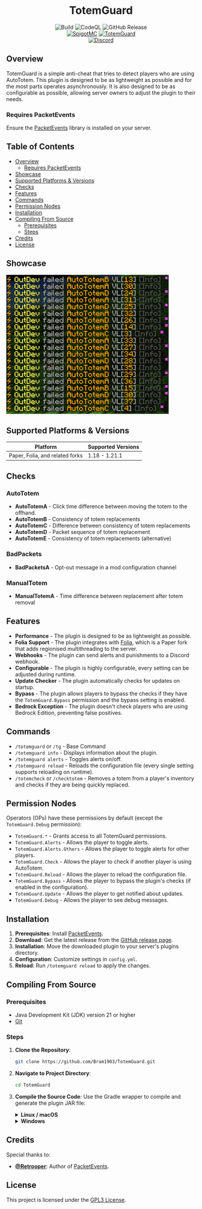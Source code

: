 <div align="center">
  <h1>TotemGuard</h1>
  <img alt="Build" src="https://github.com/Bram1903/TotemGuard/actions/workflows/gradle.yml/badge.svg">
  <img alt="CodeQL" src="https://github.com/Bram1903/TotemGuard/actions/workflows/codeql.yml/badge.svg">
  <img alt="GitHub Release" src="https://img.shields.io/github/release/Bram1903/TotemGuard.svg">
  <br>
  <a href="https://www.spigotmc.org/resources/totemguard.119385/"><img alt="SpigotMC" src="https://img.shields.io/badge/-SpigotMC-blue?style=for-the-badge&logo=SpigotMC"></a>
  <a href="https://modrinth.com/plugin/totemguard"><img alt="TotemGuard" src="https://img.shields.io/badge/-Modrinth-green?style=for-the-badge&logo=Modrinth"></a>
  <br>
  <a href="https://discord.deathmotion.com"><img alt="Discord" src="https://img.shields.io/badge/-Discord-5865F2?style=for-the-badge&logo=discord&logoColor=white"></a>
</div>

## Overview

TotemGuard is a simple anti-cheat that tries to detect players who are using AutoTotem.
This plugin is designed to be as lightweight as possible and for the most parts operates asynchronously.
It is also designed to be as configurable as possible, allowing server owners to adjust the plugin to their needs.

### Requires PacketEvents

Ensure the [PacketEvents](https://modrinth.com/plugin/packetevents) library is installed on your server.

## Table of Contents

- [Overview](#overview)
    - [Requires PacketEvents](#requires-packetevents)
- [Showcase](#showcase)
- [Supported Platforms & Versions](#supported-platforms--versions)
- [Checks](#checks)
- [Features](#features)
- [Commands](#commands)
- [Permission Nodes](#permission-nodes)
- [Installation](#installation)
- [Compiling From Source](#compiling-from-source)
    - [Prerequisites](#prerequisites)
    - [Steps](#steps)
- [Credits](#credits)
- [License](#license)

## Showcase

![Demo](docs/showcase/showcase.png)

## Supported Platforms & Versions

| Platform                        | Supported Versions |
|---------------------------------|--------------------|
| Paper, Folia, and related forks | 1.18 - 1.21.1      |

## Checks

### AutoTotem

- **AutoTotemA** - Click time difference between moving the totem to the offhand.
- **AutoTotemB** - Consistency of totem replacements
- **AutoTotemC** - Difference between consistency of totem replacements
- **AutoTotemD** - Packet sequence of totem replacement
- **AutoTotemE** - Consistency of totem replacements (alternative)

### BadPackets

- **BadPacketsA** - Opt-out message in a mod configuration channel

### ManualTotem

- **ManualTotemA** - Time difference between replacement after totem removal

## Features

- **Performance** - The plugin is designed to be as lightweight as possible.
- **Folia Support** - The plugin integrates with [Folia](https://papermc.io/software/folia), which is a Paper fork that
  adds regionised multithreading to the server.
- **Webhooks** - The plugin can send alerts and punishments to a Discord webhook.
- **Configurable** - The plugin is highly configurable, every setting can be adjusted during runtime.
- **Update Checker** - The plugin automatically checks for updates on startup.
- **Bypass** - The plugin allows players to bypass the checks if they have the `TotemGuard.Bypass` permission and the
  bypass setting is enabled.
- **Bedrock Exception** - The plugin doesn't check players who are using Bedrock Edition, preventing false positives.

## Commands

- `/totemguard` or `/tg` - Base Command
- `/totemguard info` - Displays information about the plugin.
- `/totemguard alerts` - Toggles alerts on/off.
- `/totemguard reload` - Reloads the configuration file (every single setting supports reloading on runtime).
- `/totemcheck` or `/checktotem` - Removes a totem from a player's inventory and checks if they are
  being quickly replaced.

## Permission Nodes

Operators (OPs) have these permissions by default (except the `TotemGuard.Debug` permission):

- `TotemGuard.*` - Grants access to all TotemGuard permissions.
- `TotemGuard.Alerts` - Allows the player to toggle alerts.
- `TotemGuard.Alerts.Others` - Allows the player to toggle alerts for other players.
- `TotemGuard.Check` - Allows the player to check if another player is using AutoTotem.
- `TotemGuard.Reload` - Allows the player to reload the configuration file.
- `TotemGuard.Bypass` - Allows the player to bypass the plugin's checks (if enabled in the configuration).
- `TotemGuard.Update` - Allows the player to get notified about updates.
- `TotemGuard.Debug` - Allows the player to see debug messages.

## Installation

1. **Prerequisites**: Install [PacketEvents](https://modrinth.com/plugin/packetevents).
2. **Download**: Get the latest release from
   the [GitHub release page](https://github.com/Bram1903/TotemGuard/releases/latest).
3. **Installation**: Move the downloaded plugin to your server's plugins directory.
4. **Configuration**: Customize settings in `config.yml`.
5. **Reload**: Run `/totemguard reload` to apply the changes.

## Compiling From Source

### Prerequisites

- Java Development Kit (JDK) version 21 or higher
- [Git](https://git-scm.com/downloads)

### Steps

1. **Clone the Repository**:
   ```bash
   git clone https://github.com/Bram1903/TotemGuard.git
   ```

2. **Navigate to Project Directory**:
   ```bash
   cd TotemGuard
   ```

3. **Compile the Source Code**:
   Use the Gradle wrapper to compile and generate the plugin JAR file:

   <details>
   <summary><strong>Linux / macOS</strong></summary>

   ```bash
   ./gradlew build
   ```
   </details>
   <details>
   <summary><strong>Windows</strong></summary>

   ```cmd
   .\gradlew build
   ```
   </details>

## Credits

Special thanks to:

- **[@Retrooper](https://github.com/retrooper)**: Author of [PacketEvents](https://github.com/retrooper/packetevents).

## License

This project is licensed under the [GPL3 License](LICENSE).
